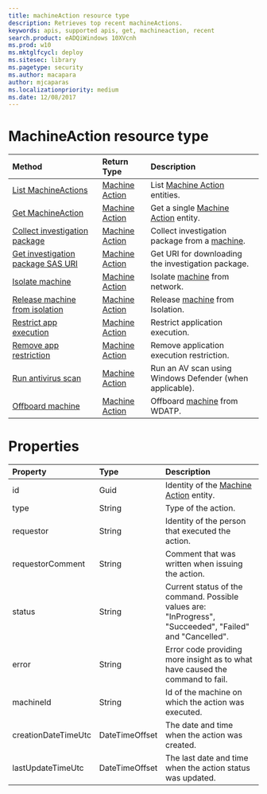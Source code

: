 ```yaml
---
title: machineAction resource type
description: Retrieves top recent machineActions.
keywords: apis, supported apis, get, machineaction, recent
search.product: eADQiWindows 10XVcnh
ms.prod: w10
ms.mktglfcycl: deploy
ms.sitesec: library
ms.pagetype: security
ms.author: macapara
author: mjcaparas
ms.localizationpriority: medium
ms.date: 12/08/2017
---
```


# MachineAction resource type

Method|Return Type |Description
:---|:---|:---
[List MachineActions](get-machineactions-collection-windows-defender-advanced-threat-protection-new.md) | [Machine Action](machineaction-windows-defender-advanced-threat-protection-new.md) | List [Machine Action](machineaction-windows-defender-advanced-threat-protection-new.md) entities.
[Get MachineAction](get-machineaction-object-windows-defender-advanced-threat-protection-new.md) | [Machine Action](machineaction-windows-defender-advanced-threat-protection-new.md) | Get a single [Machine Action](machineaction-windows-defender-advanced-threat-protection-new.md) entity.
[Collect investigation package](collect-investigation-package-windows-defender-advanced-threat-protection-new.md) | [Machine Action](machineaction-windows-defender-advanced-threat-protection-new.md) | Collect investigation package from a [machine](machine-windows-defender-advanced-threat-protection-new.md).
[Get investigation package SAS URI](get-package-sas-uri-windows-defender-advanced-threat-protection-new.md) | [Machine Action](machineaction-windows-defender-advanced-threat-protection-new.md) | Get URI for downloading the investigation package.
[Isolate machine](isolate-machine-windows-defender-advanced-threat-protection-new.md) | [Machine Action](machineaction-windows-defender-advanced-threat-protection-new.md) | Isolate [machine](machine-windows-defender-advanced-threat-protection-new.md) from network.
[Release machine from isolation](unisolate-machine-windows-defender-advanced-threat-protection-new.md) | [Machine Action](machineaction-windows-defender-advanced-threat-protection-new.md) | Release [machine](machine-windows-defender-advanced-threat-protection-new.md) from Isolation.
[Restrict app execution](restrict-code-execution-windows-defender-advanced-threat-protection-new.md) | [Machine Action](machineaction-windows-defender-advanced-threat-protection-new.md) | Restrict application execution.
[Remove app restriction](unrestrict-code-execution-windows-defender-advanced-threat-protection-new.md) | [Machine Action](machineaction-windows-defender-advanced-threat-protection-new.md) | Remove application execution restriction.
[Run antivirus scan](run-av-scan-windows-defender-advanced-threat-protection-new.md) | [Machine Action](machineaction-windows-defender-advanced-threat-protection-new.md) | Run an AV scan using Windows Defender (when applicable).
[Offboard machine](offboard-machine-api-windows-defender-advanced-threat-protection-new.md)|[Machine Action](machineaction-windows-defender-advanced-threat-protection-new.md) | Offboard [machine](machine-windows-defender-advanced-threat-protection-new.md) from WDATP.

# Properties
Property |	Type	|	Description
:---|:---|:---
id | Guid | Identity of the [Machine Action](machineaction-windows-defender-advanced-threat-protection-new.md) entity.
type | String | Type of the action.
requestor | String | Identity of the person that executed the action.
requestorComment | String | Comment that was written when issuing the action.
status | String | Current status of the command. Possible values are: "InProgress", "Succeeded", "Failed" and "Cancelled".
error | String | Error code providing more insight as to what have caused the command to fail.
machineId | String | Id of the machine on which the action was executed.
creationDateTimeUtc | DateTimeOffset | The date and time when the action was created.
lastUpdateTimeUtc | DateTimeOffset | The last date and time when the action status was updated.
